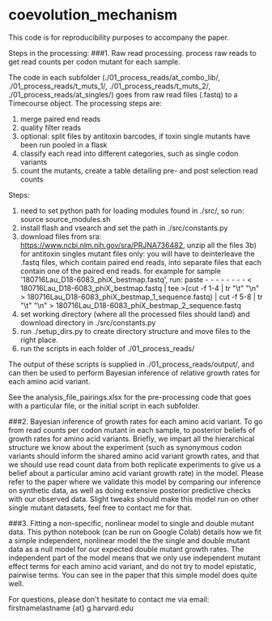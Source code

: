 # coevolution_mechanism

This code is for reproducibility purposes to accompany the paper. 

Steps in the processing:
###1. Raw read processing. 
process raw reads to get read counts per codon mutant for each sample. 

The code in each subfolder (./01_process_reads/at_combo_lib/, ./01_process_reads/t_muts_1/, ./01_process_reads/t_muts_2/, ./01_process_reads/at_singles/) goes from raw read files (.fastq) to a Timecourse object.
The processing steps are:
1) merge paired end reads
2) quality filter reads
3) optional: split files by antitoxin barcodes, if toxin single mutants have been run pooled in a flask
4) classify each read into different categories, such as single codon variants
5) count the mutants, create a table detailing pre- and post selection read counts

Steps:
1) need to set python path for loading modules found in ./src/, so run: source source_modules.sh
2) install flash and vsearch and set the path in ./src/constants.py
3) download files from sra: https://www.ncbi.nlm.nih.gov/sra/PRJNA736482, unzip all the files
3b) for antitoxin singles mutant files only: you will have to deinterleave the .fastq files, which contain paired end reads, into separate files that each contain one of the paired end reads.
for example for sample '180716Lau_D18-6083_phiX_bestmap.fastq', run: 
paste - - - - - - - - < 180716Lau_D18-6083_phiX_bestmap.fastq | tee >(cut -f 1-4 | tr "\t" "\n" > 180716Lau_D18-6083_phiX_bestmap_1_sequence.fastq) |  cut -f 5-8 | tr "\t" "\n" > 180716Lau_D18-6083_phiX_bestmap_2_sequence.fastq
4) set working directory (where all the processed files should land) and download directory in ./src/constants.py
5) run ./setup_dirs.py to create directory structure and move files to the right place.
6) run the scripts in each folder of ./01_process_reads/

The output of these scripts is supplied in ./01_process_reads/output/, and can then be used to perform Bayesian inference of relative growth rates for each amino acid variant.

See the analysis_file_pairings.xlsx for the pre-processing code that goes with a particular file, or the initial script in each subfolder.


###2. Bayesian inference of growth rates for each amino acid variant.
To go from read counts per codon mutant in each sample, to posterior beliefs of growth rates for amino acid variants.
Briefly, we impart all the hierarchical structure we know about the experiment (such as synonymous codon variants should inform the shared amino acid variant growth rates, and that we should use read count data from both replicate experiments to give us a belief about a particular amino acid variant growth rate) in the model.
Please refer to the paper where we validate this model by comparing our inference on synthetic data, as well as doing extensive posterior predictive checks with our observed data.
Slight tweaks should make this model run on other single mutant datasets, feel free to contact me for that.

###3. Fitting a non-specific, nonlinear model to single and double mutant data. 
This python notebook (can be run on Google Colab) details how we fit a simple independent, nonlinear model the the single and double mutant data as a null model for our expected double mutant growth rates.
The independent part of the model means that we only use independent mutant effect terms for each amino acid variant, and do not try to model epistatic, pairwise terms. You can see in the paper that this simple model does quite well.


For questions, please don't hesitate to contact me via email: firstnamelastname {at} g.harvard.edu
